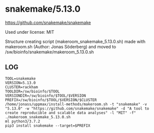 snakemake/5.13.0
========================

<https://github.com/snakemake/snakemake>

Used under license:
MIT

Structure creating script (makeroom_snakemake_5.13.0.sh) made with makeroom.sh (Author: Jonas Söderberg) and moved to /sw/bioinfo/snakemake/makeroom_5.13.0.sh

LOG
---

    TOOL=snakemake
    VERSION=5.13.0
    CLUSTER=rackham
    TOOLDIR=/sw/bioinfo/$TOOL
    VERSIONDIR=/sw/bioinfo/$TOOL/$VERSION
    PREFIX=/sw/bioinfo/$TOOL/$VERSION/$CLUSTER
    /home/jonass/uppmax/install-methods/makeroom.sh -t "snakemake" -v "5.13.0" -w "https://github.com/snakemake/snakemake" -d "A tool to create reproducible and scalable data analyses" -l "MIT" -f"
    ./makeroom_snakemake_5.13.0.sh
    ml python3/3.7.2
    pip3 install snakemake --target=$PREFIX
